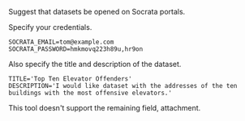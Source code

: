 Suggest that datasets be opened on Socrata portals.

Specify your credentials.

    SOCRATA_EMAIL=tom@example.com
    SOCRATA_PASSWORD=hmkmovq223h89u,hr9on

Also specify the title and description of the dataset.

    TITLE='Top Ten Elevator Offenders'
    DESCRIPTION='I would like dataset with the addresses of the ten buildings with the most offensive elevators.'

This tool doesn't support the remaining field, attachment.
